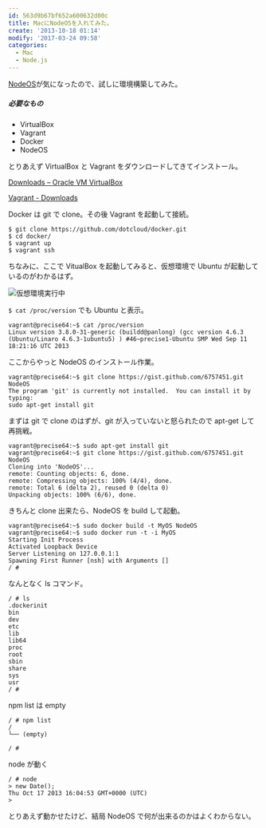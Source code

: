 ```yaml
---
id: 563d9b67bf652a600632d00c
title: MacにNodeOSを入れてみた。
create: '2013-10-18 01:14'
modify: '2017-03-24 09:58'
categories:
  - Mac
  - Node.js
---
```


[NodeOS](http://nodeos.github.io)が気になったので、試しに環境構築してみた。

##### 必要なもの

- VirtualBox
- Vagrant
- Docker
- NodeOS

<!-- more -->

とりあえず VirtualBox と Vagrant をダウンロードしてきてインストール。

[Downloads – Oracle VM VirtualBox](https://www.virtualbox.org/wiki/Downloads)

[Vagrant - Downloads](http://downloads.vagrantup.com/)

Docker は git で clone。その後 Vagrant を起動して接続。

```
$ git clone https://github.com/dotcloud/docker.git
$ cd docker/
$ vagrant up
$ vagrant ssh
```

ちなみに、ここで VitualBox を起動してみると、仮想環境で Ubuntu が起動しているのがわかるはず。

![仮想環境実行中](/images/2013/10/18/0001.png)

`$ cat /proc/version` でも Ubuntu と表示。

```
vagrant@precise64:~$ cat /proc/version
Linux version 3.8.0-31-generic (buildd@panlong) (gcc version 4.6.3 (Ubuntu/Linaro 4.6.3-1ubuntu5) ) #46~precise1-Ubuntu SMP Wed Sep 11 18:21:16 UTC 2013
```

ここからやっと NodeOS のインストール作業。

```
vagrant@precise64:~$ git clone https://gist.github.com/6757451.git NodeOS
The program 'git' is currently not installed.  You can install it by typing:
sudo apt-get install git
```

まずは git で clone のはずが、git が入っていないと怒られたので apt-get して再挑戦。

```
vagrant@precise64:~$ sudo apt-get install git
vagrant@precise64:~$ git clone https://gist.github.com/6757451.git NodeOS
Cloning into 'NodeOS'...
remote: Counting objects: 6, done.
remote: Compressing objects: 100% (4/4), done.
remote: Total 6 (delta 2), reused 0 (delta 0)
Unpacking objects: 100% (6/6), done.
```

きちんと clone 出来たら、NodeOS を build して起動。

```
vagrant@precise64:~$ sudo docker build -t MyOS NodeOS
vagrant@precise64:~$ sudo docker run -t -i MyOS
Starting Init Process
Activated Loopback Device
Server Listening on 127.0.0.1:1
Spawning First Runner [nsh] with Arguments []
/ #
```

なんとなく ls コマンド。

```
/ # ls
.dockerinit
bin
dev
etc
lib
lib64
proc
root
sbin
share
sys
usr
/ #
```

npm list は empty

```
/ # npm list
/
└── (empty)

/ #
```

node が動く

```
/ # node
> new Date();
Thu Oct 17 2013 16:04:53 GMT+0000 (UTC)
>
```

とりあえず動かせたけど、結局 NodeOS で何が出来るのかはよくわからない。
